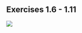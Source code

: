 ## Exercises 1.6 - 1.11

![](https://user-images.githubusercontent.com/52054385/195467863-2ca677d3-aa54-4962-89a2-324199524817.png)
